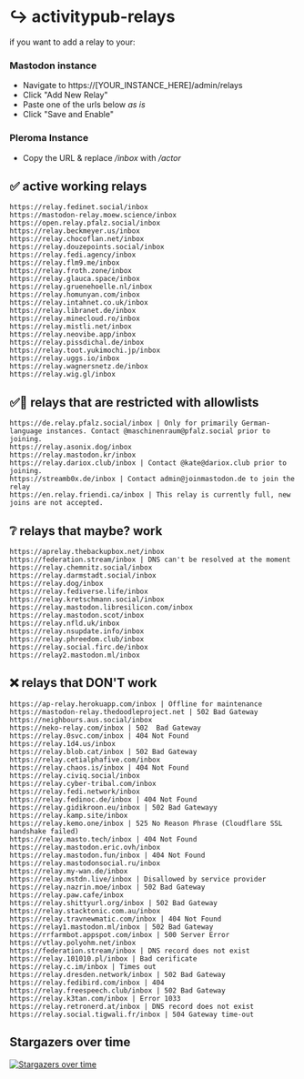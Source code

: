 # ↪️ activitypub-relays

if you want to add a relay to your:

### Mastodon instance
- Navigate to https://[YOUR_INSTANCE_HERE]/admin/relays
- Click "Add New Relay"
- Paste one of the urls below *as is*
- Click "Save and Enable"

### Pleroma Instance
- Copy the URL & replace */inbox* with */actor*

## ✅ active working relays

```
https://relay.fedinet.social/inbox
https://mastodon-relay.moew.science/inbox
https://open.relay.pfalz.social/inbox
https://relay.beckmeyer.us/inbox
https://relay.chocoflan.net/inbox
https://relay.douzepoints.social/inbox
https://relay.fedi.agency/inbox
https://relay.flm9.me/inbox
https://relay.froth.zone/inbox
https://relay.glauca.space/inbox
https://relay.gruenehoelle.nl/inbox
https://relay.homunyan.com/inbox
https://relay.intahnet.co.uk/inbox
https://relay.libranet.de/inbox
https://relay.minecloud.ro/inbox
https://relay.mistli.net/inbox
https://relay.neovibe.app/inbox
https://relay.pissdichal.de/inbox
https://relay.toot.yukimochi.jp/inbox
https://relay.uggs.io/inbox
https://relay.wagnersnetz.de/inbox
https://relay.wig.gl/inbox
```

## ✅🚫 relays that are restricted with allowlists

```
https://de.relay.pfalz.social/inbox | Only for primarily German-language instances. Contact @maschinenraum@pfalz.social prior to joining.
https://relay.asonix.dog/inbox
https://relay.mastodon.kr/inbox
https://relay.dariox.club/inbox | Contact @kate@dariox.club prior to joining.
https://streamb0x.de/inbox | Contact admin@joinmastodon.de to join the relay
https://en.relay.friendi.ca/inbox | This relay is currently full, new joins are not accepted.
```

## ❔ relays that maybe? work

```
https://aprelay.thebackupbox.net/inbox
https://federation.stream/inbox | DNS can't be resolved at the moment
https://relay.chemnitz.social/inbox
https://relay.darmstadt.social/inbox
https://relay.dog/inbox
https://relay.fediverse.life/inbox
https://relay.kretschmann.social/inbox
https://relay.mastodon.libresilicon.com/inbox
https://relay.mastodon.scot/inbox
https://relay.nfld.uk/inbox
https://relay.nsupdate.info/inbox
https://relay.phreedom.club/inbox
https://relay.social.firc.de/inbox
https://relay2.mastodon.ml/inbox
```

## ❌ relays that DON'T work

```
https://ap-relay.herokuapp.com/inbox | Offline for maintenance
https://mastodon-relay.thedoodleproject.net | 502 Bad Gateway
https://neighbours.aus.social/inbox
https://neko-relay.com/inbox | 502  Bad Gateway
https://relay.0svc.com/inbox | 404 Not Found
https://relay.1d4.us/inbox
https://relay.blob.cat/inbox | 502 Bad Gateway
https://relay.cetialphafive.com/inbox
https://relay.chaos.is/inbox | 404 Not Found
https://relay.civiq.social/inbox
https://relay.cyber-tribal.com/inbox
https://relay.fedi.network/inbox
https://relay.fedinoc.de/inbox | 404 Not Found
https://relay.gidikroon.eu/inbox | 502 Bad Gatewayy
https://relay.kamp.site/inbox
https://relay.kemo.one/inbox | 525 No Reason Phrase (Cloudflare SSL handshake failed)
https://relay.masto.tech/inbox | 404 Not Found
https://relay.mastodon.eric.ovh/inbox
https://relay.mastodon.fun/inbox | 404 Not Found
https://relay.mastodonsocial.ru/inbox
https://relay.my-wan.de/inbox
https://relay.mstdn.live/inbox | Disallowed by service provider
https://relay.nazrin.moe/inbox | 502 Bad Gateway
https://relay.paw.cafe/inbox
https://relay.shittyurl.org/inbox | 502 Bad Gateway
https://relay.stacktonic.com.au/inbox
https://relay.travnewmatic.com/inbox | 404 Not Found
https://relay1.mastodon.ml/inbox | 502 Bad Gateway
https://rrfarmbot.appspot.com/inbox | 500 Server Error
https://vtlay.polyohm.net/inbox
https://federation.stream/inbox | DNS record does not exist
https://relay.101010.pl/inbox | Bad cerificate
https://relay.c.im/inbox | Times out
https://relay.dresden.network/inbox | 502 Bad Gateway
https://relay.fedibird.com/inbox | 404
https://relay.freespeech.club/inbox | 502 Bad Gateway
https://relay.k3tan.com/inbox | Error 1033
https://relay.retronerd.at/inbox | DNS record does not exist
https://relay.social.tigwali.fr/inbox | 504 Gateway time-out
```


## Stargazers over time

[![Stargazers over time](https://starchart.cc/brodi1/activitypub-relays.svg)](https://starchart.cc/brodi1/activitypub-relays)
